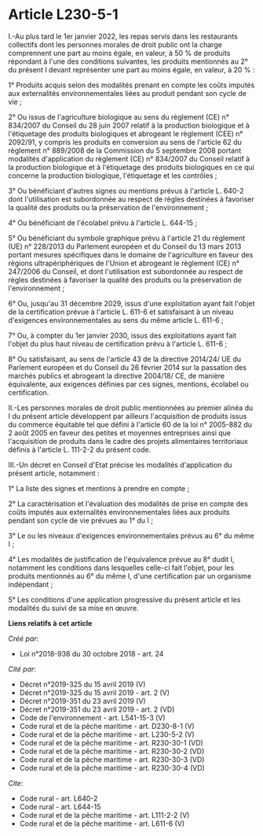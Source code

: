 # Article L230-5-1

I.-Au plus tard le 1er janvier 2022, les repas servis dans les restaurants collectifs dont les personnes morales de droit
public ont la charge comprennent une part au moins égale, en valeur, à 50 % de produits répondant à l'une des conditions
suivantes, les produits mentionnés au 2° du présent I devant représenter une part au moins égale, en valeur, à 20 % : 

1° Produits acquis selon des modalités prenant en compte les coûts imputés aux externalités environnementales liées au
produit pendant son cycle de vie ; 

2° Ou issus de l'agriculture biologique au sens du règlement (CE) n° 834/2007 du Conseil du 28 juin 2007 relatif à la
production biologique et à l'étiquetage des produits biologiques et abrogeant le règlement (CEE) n° 2092/91, y compris les
produits en conversion au sens de l'article 62 du règlement n° 889/2008 de la Commission du 5 septembre 2008 portant
modalités d'application du règlement (CE) n° 834/2007 du Conseil relatif à la production biologique et à l'étiquetage des
produits biologiques en ce qui concerne la production biologique, l'étiquetage et les contrôles ; 

3° Ou bénéficiant d'autres signes ou mentions prévus à l'article L. 640-2 dont l'utilisation est subordonnée au respect de
règles destinées à favoriser la qualité des produits ou la préservation de l'environnement ; 

4° Ou bénéficiant de l'écolabel prévu à l'article L. 644-15 ; 

5° Ou bénéficiant du symbole graphique prévu à l'article 21 du règlement (UE) n° 228/2013 du Parlement européen et du Conseil
du 13 mars 2013 portant mesures spécifiques dans le domaine de l'agriculture en faveur des régions ultrapériphériques de
l'Union et abrogeant le règlement (CE) n° 247/2006 du Conseil, et dont l'utilisation est subordonnée au respect de règles
destinées à favoriser la qualité des produits ou la préservation de l'environnement ; 

6° Ou, jusqu'au 31 décembre 2029, issus d'une exploitation ayant fait l'objet de la certification prévue à l'article L. 611-6
et satisfaisant à un niveau d'exigences environnementales au sens du même article L. 611-6 ; 

7° Ou, à compter du 1er janvier 2030, issus des exploitations ayant fait l'objet du plus haut niveau de certification prévu à
l'article L. 611-6 ; 

8° Ou satisfaisant, au sens de l'article 43 de la directive 2014/24/ UE du Parlement européen et du Conseil du 26 février
2014 sur la passation des marchés publics et abrogeant la directive 2004/18/ CE, de manière équivalente, aux exigences
définies par ces signes, mentions, écolabel ou certification. 

II.-Les personnes morales de droit public mentionnées au premier alinéa du I du présent article développent par ailleurs
l'acquisition de produits issus du commerce équitable tel que défini à l'article 60 de la loi n° 2005-882 du 2 août 2005 en
faveur des petites et moyennes entreprises ainsi que l'acquisition de produits dans le cadre des projets alimentaires
territoriaux définis à l'article L. 111-2-2 du présent code. 

III.-Un décret en Conseil d'Etat précise les modalités d'application du présent article, notamment : 

1° La liste des signes et mentions à prendre en compte ; 

2° La caractérisation et l'évaluation des modalités de prise en compte des coûts imputés aux externalités environnementales
liées aux produits pendant son cycle de vie prévues au 1° du I ; 

3° Le ou les niveaux d'exigences environnementales prévus au 6° du même I ; 

4° Les modalités de justification de l'équivalence prévue au 8° dudit I, notamment les conditions dans lesquelles celle-ci
fait l'objet, pour les produits mentionnés au 6° du même I, d'une certification par un organisme indépendant ; 

5° Les conditions d'une application progressive du présent article et les modalités du suivi de sa mise en œuvre.

**Liens relatifs à cet article**

_Créé par_:

  - Loi n°2018-938 du 30 octobre 2018 - art. 24

_Cité par_:

  - Décret n°2019-325 du 15 avril 2019 (V)
  - Décret n°2019-325 du 15 avril 2019 - art. 2 (V)
  - Décret n°2019-351 du 23 avril 2019 (V)
  - Décret n°2019-351 du 23 avril 2019 - art. 2 (VD)
  - Code de l'environnement - art. L541-15-3 (V)
  - Code rural et de la pêche maritime - art. D230-8-1 (V)
  - Code rural et de la pêche maritime - art. L230-5-2 (V)
  - Code rural et de la pêche maritime - art. R230-30-1 (VD)
  - Code rural et de la pêche maritime - art. R230-30-2 (VD)
  - Code rural et de la pêche maritime - art. R230-30-3 (VD)
  - Code rural et de la pêche maritime - art. R230-30-4 (VD)

_Cite_:

  - Code rural - art. L640-2
  - Code rural - art. L644-15
  - Code rural et de la pêche maritime - art. L111-2-2 (V)
  - Code rural et de la pêche maritime - art. L611-6 (V)
